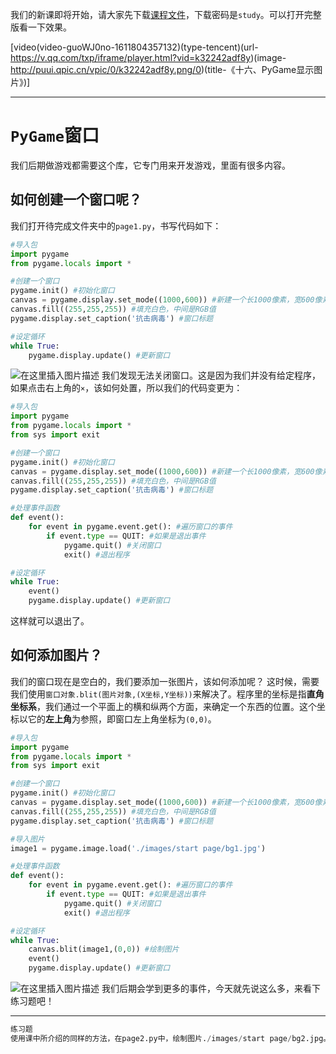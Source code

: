 我们的新课即将开始，请大家先下载[课程文件](https://pandaoxi2020.lanzous.com/b01c2eofe)，下载密码是`study`。可以打开完整版看一下效果。

[video(video-guoWJ0no-1611804357132)(type-tencent)(url-https://v.qq.com/txp/iframe/player.html?vid=k32242adf8y)(image-http://puui.qpic.cn/vpic/0/k32242adf8y.png/0)(title-《十六、PyGame显示图片》)]

<hr>

# `PyGame`窗口
我们后期做游戏都需要这个库，它专门用来开发游戏，里面有很多内容。
## 如何创建一个窗口呢？
我们打开待完成文件夹中的`page1.py`，书写代码如下：

```python
#导入包
import pygame
from pygame.locals import *

#创建一个窗口
pygame.init() #初始化窗口
canvas = pygame.display.set_mode((1000,600)) #新建一个长1000像素，宽600像素的窗口
canvas.fill((255,255,255)) #填充白色，中间是RGB值
pygame.display.set_caption('抗击病毒') #窗口标题

#设定循环
while True:
    pygame.display.update() #更新窗口
```
![在这里插入图片描述](https://pic.2ge.org/cdn/?url=https://img-blog.csdnimg.cn/20210128112642784.png?x-oss-process=image/watermark,type_ZmFuZ3poZW5naGVpdGk,shadow_10,text_aHR0cHM6Ly9ibG9nLmNzZG4ubmV0L1BhbkRhb3hpMjAyMA==,size_16,color_FFFFFF,t_70)
我们发现无法关闭窗口。这是因为我们并没有给定程序，如果点击右上角的`×`，该如何处置，所以我们的代码变更为：

```python
#导入包
import pygame
from pygame.locals import *
from sys import exit

#创建一个窗口
pygame.init() #初始化窗口
canvas = pygame.display.set_mode((1000,600)) #新建一个长1000像素，宽600像素的窗口
canvas.fill((255,255,255)) #填充白色，中间是RGB值
pygame.display.set_caption('抗击病毒') #窗口标题

#处理事件函数
def event():
    for event in pygame.event.get(): #遍历窗口的事件
        if event.type == QUIT: #如果是退出事件
            pygame.quit() #关闭窗口
            exit() #退出程序

#设定循环
while True:
    event()
    pygame.display.update() #更新窗口
```
这样就可以退出了。
## 如何添加图片？
我们的窗口现在是空白的，我们要添加一张图片，该如何添加呢？
这时候，需要我们使用`窗口对象.blit(图片对象,(X坐标,Y坐标))`来解决了。程序里的坐标是指**直角坐标系**，我们通过一个平面上的横和纵两个方面，来确定一个东西的位置。这个坐标以它的**左上角**为参照，即窗口左上角坐标为`(0,0)`。

```python
#导入包
import pygame
from pygame.locals import *
from sys import exit

#创建一个窗口
pygame.init() #初始化窗口
canvas = pygame.display.set_mode((1000,600)) #新建一个长1000像素，宽600像素的窗口
canvas.fill((255,255,255)) #填充白色，中间是RGB值
pygame.display.set_caption('抗击病毒') #窗口标题

#导入图片
image1 = pygame.image.load('./images/start page/bg1.jpg')

#处理事件函数
def event():
    for event in pygame.event.get(): #遍历窗口的事件
        if event.type == QUIT: #如果是退出事件
            pygame.quit() #关闭窗口
            exit() #退出程序

#设定循环
while True:
    canvas.blit(image1,(0,0)) #绘制图片
    event()
    pygame.display.update() #更新窗口
```
![在这里插入图片描述](https://pic.2ge.org/cdn/?url=https://img-blog.csdnimg.cn/20210128113534671.png?x-oss-process=image/watermark,type_ZmFuZ3poZW5naGVpdGk,shadow_10,text_aHR0cHM6Ly9ibG9nLmNzZG4ubmV0L1BhbkRhb3hpMjAyMA==,size_16,color_FFFFFF,t_70)
我们后期会学到更多的事件，今天就先说这么多，来看下练习题吧！
<hr>

```python
练习题
使用课中所介绍的同样的方法，在page2.py中，绘制图片./images/start page/bg2.jpg。
```

